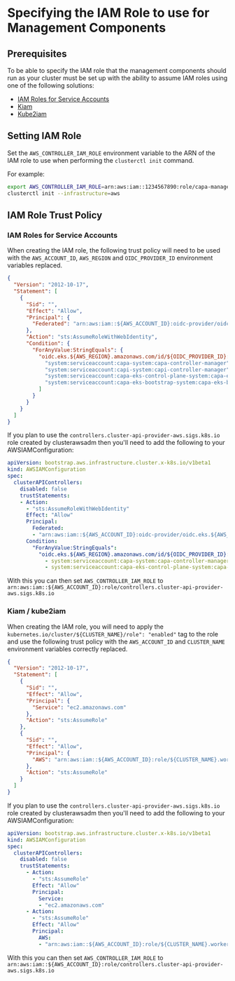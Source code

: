 # Specifying the IAM Role to use for Management Components

## Prerequisites

To be able to specify the IAM role that the management components should run as your cluster must be set up with the ability to assume IAM roles using one of the following solutions:

* [IAM Roles for Service Accounts](https://docs.aws.amazon.com/eks/latest/userguide/iam-roles-for-service-accounts.html)
* [Kiam](https://github.com/uswitch/kiam)
* [Kube2iam](https://github.com/jtblin/kube2iam)

## Setting IAM Role

Set the `AWS_CONTROLLER_IAM_ROLE` environment variable to the ARN of the IAM role to use when performing the `clusterctl init` command.

For example:

```bash
export AWS_CONTROLLER_IAM_ROLE=arn:aws:iam::1234567890:role/capa-management-components
clusterctl init --infrastructure=aws
```

## IAM Role Trust Policy

### IAM Roles for Service Accounts

When creating the IAM role, the following trust policy will need to be used with the `AWS_ACCOUNT_ID`, `AWS_REGION` and `OIDC_PROVIDER_ID` environment variables replaced.

```json
{
  "Version": "2012-10-17",
  "Statement": [
    {
      "Sid": "",
      "Effect": "Allow",
      "Principal": {
        "Federated": "arn:aws:iam::${AWS_ACCOUNT_ID}:oidc-provider/oidc.eks.${AWS_REGION}.amazonaws.com/id/${OIDC_PROVIDER_ID}"
      },
      "Action": "sts:AssumeRoleWithWebIdentity",
      "Condition": {
        "ForAnyValue:StringEquals": {
          "oidc.eks.${AWS_REGION}.amazonaws.com/id/${OIDC_PROVIDER_ID}:sub": [
            "system:serviceaccount:capa-system:capa-controller-manager",
            "system:serviceaccount:capi-system:capi-controller-manager",
            "system:serviceaccount:capa-eks-control-plane-system:capa-eks-control-plane-controller-manager",
            "system:serviceaccount:capa-eks-bootstrap-system:capa-eks-bootstrap-controller-manager",
          ]
        }
      }
    }
  ]
}
```

If you plan to use the `controllers.cluster-api-provider-aws.sigs.k8s.io` role created by clusterawsadm then you'll need to add the following to your AWSIAMConfiguration:

```yaml
apiVersion: bootstrap.aws.infrastructure.cluster.x-k8s.io/v1beta1
kind: AWSIAMConfiguration
spec:
  clusterAPIControllers:
    disabled: false
    trustStatements:
    - Action:
      - "sts:AssumeRoleWithWebIdentity"
      Effect: "Allow"
      Principal:
        Federated:
        - "arn:aws:iam::${AWS_ACCOUNT_ID}:oidc-provider/oidc.eks.${AWS_REGION}.amazonaws.com/id/${OIDC_PROVIDER_ID}"
      Condition:
        "ForAnyValue:StringEquals":
          "oidc.eks.${AWS_REGION}.amazonaws.com/id/${OIDC_PROVIDER_ID}:sub":
            - system:serviceaccount:capa-system:capa-controller-manager
            - system:serviceaccount:capa-eks-control-plane-system:capa-eks-control-plane-controller-manager # Include if also using EKS
```

With this you can then set `AWS_CONTROLLER_IAM_ROLE` to `arn:aws:iam::${AWS_ACCOUNT_ID}:role/controllers.cluster-api-provider-aws.sigs.k8s.io`

### Kiam / kube2iam

When creating the IAM role, you will need to apply the `kubernetes.io/cluster/${CLUSTER_NAME}/role": "enabled"` tag to the role and use the following trust policy with the `AWS_ACCOUNT_ID` and `CLUSTER_NAME` environment variables correctly replaced.

```json
{
  "Version": "2012-10-17",
  "Statement": [
    {
      "Sid": "",
      "Effect": "Allow",
      "Principal": {
        "Service": "ec2.amazonaws.com"
      },
      "Action": "sts:AssumeRole"
    },
    {
      "Sid": "",
      "Effect": "Allow",
      "Principal": {
        "AWS": "arn:aws:iam::${AWS_ACCOUNT_ID}:role/${CLUSTER_NAME}.worker-node-role"
      },
      "Action": "sts:AssumeRole"
    }
  ]
}
```

If you plan to use the `controllers.cluster-api-provider-aws.sigs.k8s.io` role created by clusterawsadm then you'll need to add the following to your AWSIAMConfiguration:

```yaml
apiVersion: bootstrap.aws.infrastructure.cluster.x-k8s.io/v1beta1
kind: AWSIAMConfiguration
spec:
  clusterAPIControllers:
    disabled: false
    trustStatements:
      - Action:
        - "sts:AssumeRole"
        Effect: "Allow"
        Principal:
          Service:
          - "ec2.amazonaws.com"
      - Action:
        - "sts:AssumeRole"
        Effect: "Allow"
        Principal:
          AWS:
          - "arn:aws:iam::${AWS_ACCOUNT_ID}:role/${CLUSTER_NAME}.worker-node-role"
```

With this you can then set `AWS_CONTROLLER_IAM_ROLE` to `arn:aws:iam::${AWS_ACCOUNT_ID}:role/controllers.cluster-api-provider-aws.sigs.k8s.io`
